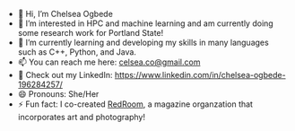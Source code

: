 - 👋 Hi, I’m Chelsea Ogbede
- 👀 I’m interested in HPC and machine learning and am currently doing some research work for Portland State!
- 🌱 I’m currently learning and developing my skills in many languages such as C++, Python, and Java.
- 📫 You can reach me here: celsea.co@gmail.com
- 🐰 Check out my LinkedIn: https://www.linkedin.com/in/chelsea-ogbede-196284257/ 
- 😄 Pronouns: She/Her
- ⚡ Fun fact: I co-created [RedRoom](https://redroomdis.wordpress.com/homepage/?frame-nonce=a1d99cc100), a magazine organzation that incorporates art and photography!

<!---
Zirimm/Zirimm is a ✨ special ✨ repository because its `README.md` (this file) appears on your GitHub profile.
You can click the Preview link to take a look at your changes.
--->
